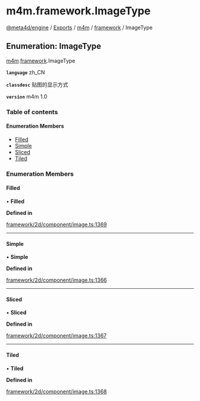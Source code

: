 # m4m.framework.ImageType

[@meta4d/engine](../) / [Exports](../modules/) / [m4m](../modules/m4m.md) / [framework](../modules/m4m.framework.md) / ImageType

## Enumeration: ImageType

[m4m](../modules/m4m.md).[framework](../modules/m4m.framework.md).ImageType

**`language`** zh\_CN

**`classdesc`** 贴图的显示方式

**`version`** m4m 1.0

### Table of contents

#### Enumeration Members

* [Filled](m4m.framework.ImageType.md#filled)
* [Simple](m4m.framework.ImageType.md#simple)
* [Sliced](m4m.framework.ImageType.md#sliced)
* [Tiled](m4m.framework.ImageType.md#tiled)

### Enumeration Members

#### Filled

• **Filled**

**Defined in**

[framework/2d/component/image.ts:1369](https://github.com/meta4d-me/meta4d-engine/blob/cf6bfe6/src/framework/2d/component/image.ts#L1369)

***

#### Simple

• **Simple**

**Defined in**

[framework/2d/component/image.ts:1366](https://github.com/meta4d-me/meta4d-engine/blob/cf6bfe6/src/framework/2d/component/image.ts#L1366)

***

#### Sliced

• **Sliced**

**Defined in**

[framework/2d/component/image.ts:1367](https://github.com/meta4d-me/meta4d-engine/blob/cf6bfe6/src/framework/2d/component/image.ts#L1367)

***

#### Tiled

• **Tiled**

**Defined in**

[framework/2d/component/image.ts:1368](https://github.com/meta4d-me/meta4d-engine/blob/cf6bfe6/src/framework/2d/component/image.ts#L1368)
